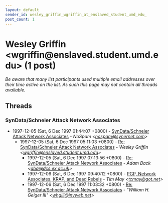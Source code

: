 ```yaml
---
layout: default
sender_id: wesley_griffin_wgriffin_at_enslaved_student_umd_edu_
post_count: 1
---
```


# Wesley Griffin <wgriffin<span>@</span>enslaved.student.umd.edu> (1 post)

_Be aware that many list participants used multiple email addresses over their time active on the list. As such this page may not contain all threads available._

## Threads

### SynData/Schneier Attack Network Associates
+ 1997-12-05 (Sat, 6 Dec 1997 01:44:07 +0800) - [SynData/Schneier Attack Network Associates](/archive/1997/12/d8daad2f6007abff1ecd208ee381f7b4b3e3a5e694c6f71fa6004c4aebc9572b) - _NoSpam \<nospam@synernet.com\>_
  + 1997-12-05 (Sat, 6 Dec 1997 05:11:03 +0800) - [Re: SynData/Schneier Attack Network Associates](/archive/1997/12/80ee25094a7eae35e749c0ff009691bc7961a717fa101f9661541d0454f757ff) - _Wesley Griffin \<wgriffin@enslaved.student.umd.edu\>_
    + 1997-12-05 (Sat, 6 Dec 1997 07:13:56 +0800) - [Re: SynData/Schneier Attack Network Associates](/archive/1997/12/53bed3c460fcd23253f6d514a816613451e5759df352ec7aad0c57de1a579f23) - _Adam Back \<aba@dcs.ex.ac.uk\>_
    + 1997-12-06 (Sat, 6 Dec 1997 09:40:12 +0800) - [PGP, Network Associates, KRAP, and Dead Rebels](/archive/1997/12/92c9635664c96ff314bdf0bda11d4cd8e70cb66159904ec87d855f725990a805) - _Tim May \<tcmay@got.net\>_
    + 1997-12-06 (Sat, 6 Dec 1997 11:03:32 +0800) - [Re: SynData/Schneier Attack Network Associates](/archive/1997/12/a03496c47b816b3413b5b3db665b70f2fbba0fa0e4be86db411ed06ba12bb118) - _"William H. Geiger III" \<whgiii@invweb.net\>_

